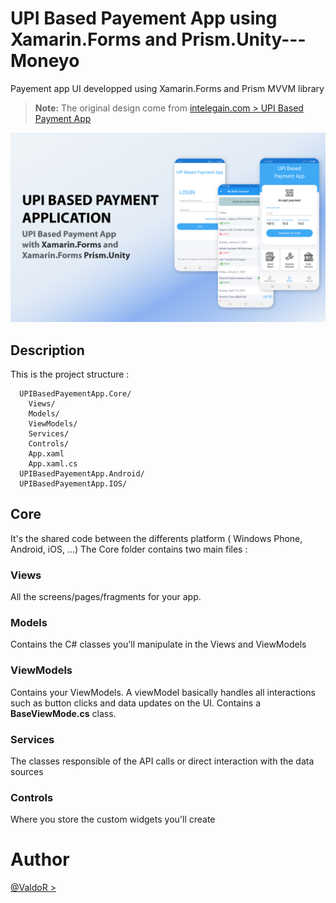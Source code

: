 # UPI Based Payement App using Xamarin.Forms and Prism.Unity--- Moneyo

Payement app UI developped using Xamarin.Forms and Prism MVVM library

> **Note:** The original design come from [intelegain.com > UPI Based Payment App](https://www.intelegain.com/uxsense/upi-based-payment-app/)


![alt text](https://github.com/ValdesChe/UPI_Based_Payment_App-Xamarin.Forms/blob/main/screen/screen_illustration.png) 


## Description

This is the project structure :

```
  UPIBasedPayementApp.Core/
    Views/
    Models/
    ViewModels/
    Services/
    Controls/
    App.xaml
    App.xaml.cs
  UPIBasedPayementApp.Android/
  UPIBasedPayementApp.IOS/
```

## Core

It's the shared code between the differents platform ( Windows Phone, Android, iOS, ...)
The Core folder contains two main files :

### Views

All the screens/pages/fragments for your app.

### Models

Contains the C# classes you'll manipulate in the Views and ViewModels

### ViewModels

Contains your ViewModels. A viewModel basically handles all interactions such as button clicks and data updates on the UI.
Contains a **BaseViewMode.cs** class.

### Services

The classes responsible of the API calls or direct interaction with the data sources

### Controls

Where you store the custom widgets you'll create

# Author

[@ValdoR >](https://www.twitter.com/Valdes_Che/)
